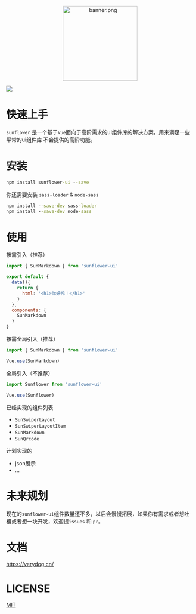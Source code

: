 
<p align="center">
    <img src="https://i.loli.net/2018/11/07/5be2a200f393a.png" alt="banner.png" width="200" title="banner.png" />
</p>  


![](https://user-gold-cdn.xitu.io/2019/1/19/168640915b8f450a?w=600&h=402&f=gif&s=283811)

# 快速上手
`sunflower` 是一个基于`Vue`面向于高阶需求的ui组件库的解决方案，用来满足一些平常的ui组件库
不会提供的高阶功能。

# 安装
```cmd
npm install sunflower-ui --save
```
你还需要安装 `sass-loader` & `node-sass`

```cmd
npm install --save-dev sass-loader
npm install --save-dev node-sass
```

# 使用

按需引入（推荐）
```js
import { SunMarkdown } from 'sunflower-ui'

export default {
  data(){
    return {
      html: '<h1>你好鸭！</h1>'
    }
  },
  components: {
    SunMarkdown
  }
}
```
按需全局引入（推荐）


```js
import { SunMarkdown } from 'sunflower-ui'

Vue.use(SunMarkdown)
```


全局引入（不推荐）
```js
import Sunflower from 'sunflower-ui'

Vue.use(Sunflower)
```

已经实现的组件列表

* `SunSwiperLayout`
* `SunSwiperLayoutItem`
* `SunMarkdown`
* `SunQrcode`


计划实现的
* json展示
* ...

# 未来规划
现在的`sunflower-ui`组件数量还不多，以后会慢慢拓展，如果你有需求或者想吐槽或者想一块开发，欢迎提`issues` 和 `pr`。

# 文档

https://verydog.cn/

# LICENSE
<a href="https://github.com/sunflower-ui/sunflower/blob/master/LICENSE">MIT</a>


